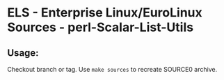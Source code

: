 # ELS - Enterprise Linux/EuroLinux Sources - perl-Scalar-List-Utils
 
## Usage:
  Checkout branch or tag. Use `make sources` to recreate  SOURCE0 archive.

